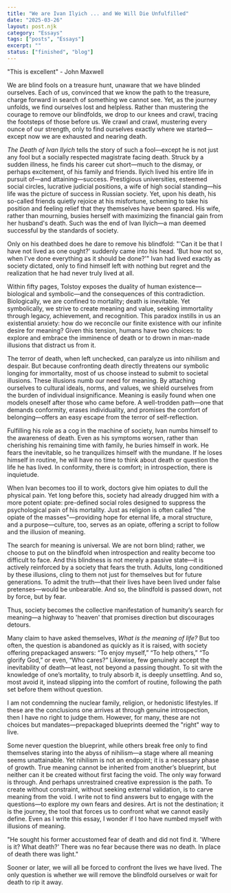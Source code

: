 ```yaml
---
title: "We are Ivan Ilyich ... and We Will Die Unfulfilled"
date: "2025-03-26"
layout: post.njk
category: "Essays"
tags: ["posts", "Essays"]
excerpt: ""
status: ["finished", "blog"]
---
```


"This is excellent" - John Maxwell

We are blind fools on a treasure hunt, unaware that we have blinded ourselves. Each of us, convinced that we know the path to the treasure, charge forward in search of something we cannot see. Yet, as the journey unfolds, we find ourselves lost and helpless. Rather than mustering the courage to remove our blindfolds, we drop to our knees and crawl, tracing the footsteps of those before us. We crawl and crawl, mustering every ounce of our strength, only to find ourselves exactly where we started—except now we are exhausted and nearing death.

_The Death of Ivan Ilyich_ tells the story of such a fool—except he is not just any fool but a socially respected magistrate facing death. Struck by a sudden illness, he finds his career cut short—much to the dismay, or perhaps excitement, of his family and friends. Ilyich lived his entire life in pursuit of—and attaining—success. Prestigious universities, esteemed social circles, lucrative judicial positions, a wife of high social standing—his life was the picture of success in Russian society. Yet, upon his death, his so-called friends quietly rejoice at his misfortune, scheming to take his position and feeling relief that they themselves have been spared. His wife, rather than mourning, busies herself with maximizing the financial gain from her husband's death. Such was the end of Ivan Ilyich—a man deemed successful by the standards of society.

Only on his deathbed does he dare to remove his blindfold: "'Can it be that I have not lived as one ought?' suddenly came into his head. 'But how not so, when I've done everything as it should be done?'" Ivan had lived exactly as society dictated, only to find himself left with nothing but regret and the realization that he had never truly lived at all.

Within fifty pages, Tolstoy exposes the duality of human existence—biological and symbolic—and the consequences of this contradiction. Biologically, we are confined to mortality; death is inevitable. Yet symbolically, we strive to create meaning and value, seeking immortality through legacy, achievement, and recognition. This paradox instills in us an existential anxiety: how do we reconcile our finite existence with our infinite desire for meaning? Given this tension, humans have two choices: to explore and embrace the imminence of death or to drown in man-made illusions that distract us from it.

The terror of death, when left unchecked, can paralyze us into nihilism and despair. But because confronting death directly threatens our symbolic longing for immortality, most of us choose instead to submit to societal illusions. These illusions numb our need for meaning. By attaching ourselves to cultural ideals, norms, and values, we shield ourselves from the burden of individual insignificance. Meaning is easily found when one models oneself after those who came before. A well-trodden path—one that demands conformity, erases individuality, and promises the comfort of belonging—offers an easy escape from the terror of self-reflection.

Fulfilling his role as a cog in the machine of society, Ivan numbs himself to the awareness of death. Even as his symptoms worsen, rather than cherishing his remaining time with family, he buries himself in work. He fears the inevitable, so he tranquilizes himself with the mundane. If he loses himself in routine, he will have no time to think about death or question the life he has lived. In conformity, there is comfort; in introspection, there is inquietude.

When Ivan becomes too ill to work, doctors give him opiates to dull the physical pain. Yet long before this, society had already drugged him with a more potent opiate: pre-defined social roles designed to suppress the psychological pain of his mortality. Just as religion is often called "the opiate of the masses"—providing hope for eternal life, a moral structure, and a purpose—culture, too, serves as an opiate, offering a script to follow and the illusion of meaning.

The search for meaning is universal. We are not born blind; rather, we choose to put on the blindfold when introspection and reality become too difficult to face. And this blindness is not merely a passive state—it is actively reinforced by a society that fears the truth. Adults, long conditioned by these illusions, cling to them not just for themselves but for future generations. To admit the truth—that their lives have been lived under false pretenses—would be unbearable. And so, the blindfold is passed down, not by force, but by fear.

Thus, society becomes the collective manifestation of humanity’s search for meaning—a highway to 'heaven' that promises direction but discourages detours.

Many claim to have asked themselves, _What is the meaning of life?_ But too often, the question is abandoned as quickly as it is raised, with society offering prepackaged answers: “To enjoy myself,” “To help others,” “To glorify God,” or even, “Who cares?” Likewise, few genuinely accept the inevitability of death—at least, not beyond a passing thought. To sit with the knowledge of one’s mortality, to truly absorb it, is deeply unsettling. And so, most avoid it, instead slipping into the comfort of routine, following the path set before them without question.

I am not condemning the nuclear family, religion, or hedonistic lifestyles. If these are the conclusions one arrives at through genuine introspection, then I have no right to judge them. However, for many, these are not choices but mandates—prepackaged blueprints deemed the "right" way to live.

Some never question the blueprint, while others break free only to find themselves staring into the abyss of nihilism—a stage where all meaning seems unattainable. Yet nihilism is not an endpoint; it is a necessary phase of growth. True meaning cannot be inherited from another’s blueprint, but neither can it be created without first facing the void. The only way forward is through. And perhaps unrestrained creative expression is the path. To create without constraint, without seeking external validation, is to carve meaning from the void. I write not to find answers but to engage with the questions—to explore my own fears and desires. Art is not the destination; it is the journey, the tool that forces us to confront what we cannot easily define. Even as I write this essay, I wonder if I too have numbed myself with illusions of meaning.

"He sought his former accustomed fear of death and did not find it. 'Where is it? What death?' There was no fear because there was no death. In place of death there was light."

Sooner or later, we will all be forced to confront the lives we have lived. The only question is whether we will remove the blindfold ourselves or wait for death to rip it away.